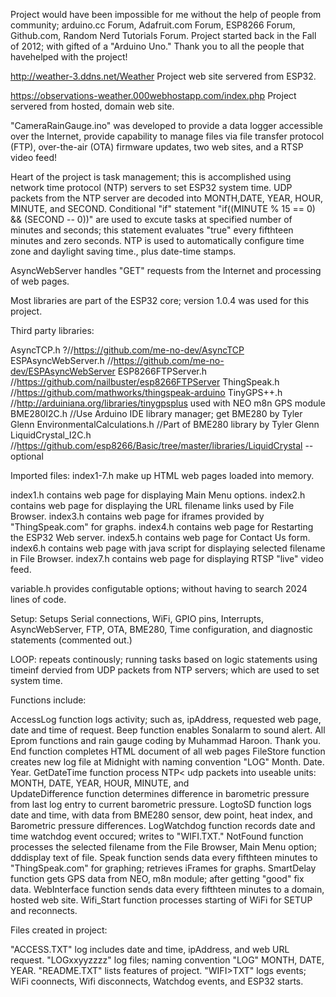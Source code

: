 Project would have been impossible for me without the help of people from community; arduino.cc
Forum, Adafruit.com Forum, ESP8266 Forum, Github.com, Random Nerd Tutorials Forum.  Project started
back in the Fall of 2012; with gifted of a "Arduino Uno."  Thank you to all the people that havehelped
with the project!

http://weather-3.ddns.net/Weather  Project web site servered from ESP32.

https://observations-weather.000webhostapp.com/index.php  Project servered from hosted, domain web site.

"CameraRainGauge.ino" was developed to provide a data logger accessible over the Internet, provide
capability to manage files via file transfer protocol (FTP), over-the-air (OTA) firmware updates, two
web sites, and a RTSP video feed!

Heart of the project is task management; this is accomplished using network time protocol (NTP) servers
to set ESP32 system time.  UDP packets from the NTP server are decoded into MONTH,DATE, YEAR, HOUR, MINUTE,
and SECOND.  Conditional "if" statement "if((MINUTE % 15 == 0) && (SECOND -- 0))" are used to excute tasks
at specified number of minutes and seconds; this statement evaluates "true" every fifthteen minutes and zero
seconds.  NTP is used to automatically configure time zone and daylight saving time., plus date-time stamps.

AsyncWebServer handles "GET" requests from the Internet and processing of web pages.

Most libraries are part of the ESP32 core; version 1.0.4 was used for this project.

Third party libraries:   

AsyncTCP.h ?//https://github.com/me-no-dev/AsyncTCP
ESPAsyncWebServer.h  //https://github.com/me-no-dev/ESPAsyncWebServer
ESP8266FTPServer.h  //https://github.com/nailbuster/esp8266FTPServer
ThingSpeak.h  //https://github.com/mathworks/thingspeak-arduino
TinyGPS++.h  //http://arduiniana.org/libraries/tinygpsplus  used with NEO m8n GPS module
BME280I2C.h  //Use Arduino IDE library manager; get BME280 by Tyler Glenn
EnvironmentalCalculations.h  //Part of BME280 library by Tyler Glenn
LiquidCrystal_I2C.h  //https://github.com/esp8266/Basic/tree/master/libraries/LiquidCrystal --optional

Imported files:  index1-7.h make up HTML web pages loaded into memory.

index1.h contains web page for displaying Main Menu options.
index2.h contains web page for displaying the URL filename links used by File Browser.
index3.h contains web page for iframes provided by "ThingSpeak.com" for graphs.
index4.h contains web page for Restarting the ESP32 Web server.
index5.h contains web page for Contact Us form.
index6.h contains web page with java script for displaying selected filename in File Browser.
index7.h contains web page for displaying RTSP "live" video feed.

variable.h provides configutable options; without having to search 2024 lines of code.

Setup:  Setups Serial connections, WiFi, GPIO pins, Interrupts, AsyncWebServer, FTP, OTA, BME280, Time
configuration, and diagnostic statements (commented out.)

LOOP:  repeats continously; running tasks based on logic statements using timeinf dervied from UDP packets
from NTP servers; which are used to set system time.

Functions include:

AccessLog function logs activity; such as, ipAddress, requested web page, date and time of request.
Beep function enables Sonalarm to sound alert.
All Eprom functions and rain gauge coding by Muhammad Haroon.  Thank you.
End function completes HTML document of all web pages
FileStore function creates new log file at Midnight with naming convention "LOG" Month. Date. Year.
GetDateTime function process NTP< udp packets into useable units: MONTH, DATE, YEAR, HOUR, MINUTE, and  
UpdateDifference function determines difference in barometric pressure from last log entry to current barometric pressure.
LogtoSD function logs date and time, with data from BME280 sensor, dew point, heat index, and Barometric pressure differences.
LogWatchdog function records date and time watchdog event occured; writes to "WIFI.TXT."
NotFound function processes the selected filename from the File Browser, Main Menu option; dddisplay text of file.
Speak function sends data every fifthteen minutes to "ThingSpeak.com" for graphing; retrieves iFrames for graphs.
SmartDelay function gets GPS data from NEO, m8n module; after getting "good" fix data.
WebInterface function sends data every fifthteen minutes to a domain, hosted web site.
Wifi_Start function processes starting of WiFi for SETUP and reconnects.

Files created in project:

"ACCESS.TXT" log includes date and time, ipAddress, and web URL request.
"LOGxxyyzzzz" log files; naming convention "LOG" MONTH, DATE, YEAR.
"README.TXT" lists features of project.
"WIFI>TXT" logs events; WiFi coonnects, Wifi disconnects, Watchdog events, and ESP32 starts.
